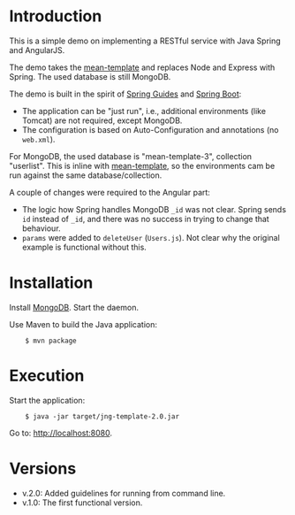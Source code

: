 
# Introduction

This is a simple demo on implementing a RESTful service with Java Spring and AngularJS.

The demo takes the [mean-template](https://github.com/masa67/mean-template) and replaces Node and Express with Spring. The used database is still MongoDB.

The demo is built in the spirit of [Spring Guides](http://spring.io/guides) and [Spring Boot](http://docs.spring.io/spring-boot/docs/current-SNAPSHOT/reference/htmlsingle/):

* The application can be "just run", i.e., additional environments (like Tomcat) are not required, except MongoDB.
* The configuration is based on Auto-Configuration and annotations (no `web.xml`).

For MongoDB, the used database is "mean-template-3", collection "userlist". This is inline with [mean-template](https://github.com/masa67/mean-template), so the environments cam be run against the same database/collection.

A couple of changes were required to the Angular part:

* The logic how Spring handles MongoDB `_id` was not clear. Spring sends `id` instead of `_id`, and there was no success in trying to change that behaviour.
* `params` were added to `deleteUser` (`Users.js`). Not clear why the original example is functional without this.

# Installation

Install [MongoDB](https://www.mongodb.org). Start the daemon.

Use Maven to build the Java application:

        $ mvn package

# Execution

Start the application:

        $ java -jar target/jng-template-2.0.jar
 
 Go to: [http://localhost:8080](/http://localhost:8080/).
 
# Versions
 
* v.2.0: Added guidelines for running from command line.
* v.1.0: The first functional version. 
